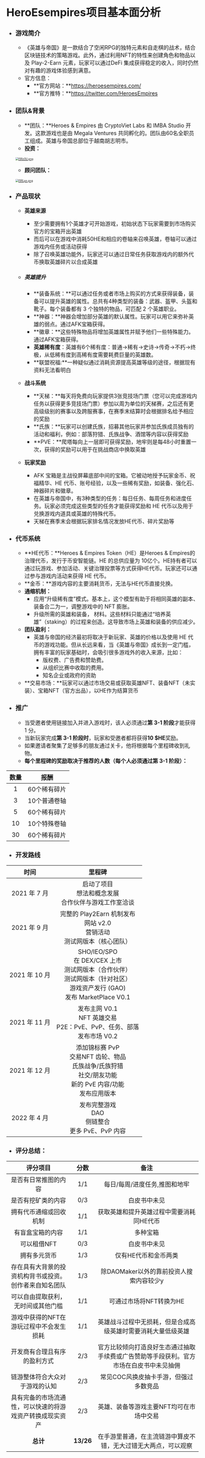 # HeroEsempires项目基本面分析

- ### 游戏简介

  - 《英雄与帝国》是一款结合了空闲RPG的独特元素和自走棋的战术，结合区块链技术的策略游戏。此外，通过利用NFT的特性来创建角色和物品以及 Play-2-Earn 元素，玩家可以通过DeFi 集成获得稳定的收入，同时仍然对有趣的游戏体验感到满意。
  - 官方信息：
    - **官方网站：**https://heroesempires.com/
    - **官方推特：**https://twitter.com/HeroesEmpires



- ### 团队&背景

  - **团队：**Heroes & Empires 由 CryptoViet Labs 和 IMBA Studio 开发。这款游戏也是由 Megala Ventures 共同孵化的。团队由60名全职员工组成。英雄与帝国总部位于越南胡志明市。
  - **投资：**
  
  [<img src="https://z3.ax1x.com/2021/11/17/I5Rz0U.png" alt="I5Rz0U.png" style="zoom:50%;" />](https://imgtu.com/i/I5Rz0U)
  
  - **顾问团队：**
  
  [<img src="https://z3.ax1x.com/2021/11/17/I5RLpn.png" alt="I5RLpn.png" style="zoom: 50%;" />](https://imgtu.com/i/I5RLpn)



- ### 产品现状

  - **英雄来源**

    - 至少需要拥有1个英雄才可开始游戏，初始状态下玩家需要到市场购买官方的宝箱开出英雄
    - 而后可以在游戏中消耗50HE和相应的卷轴来召唤英雄，卷轴可以通过游戏内任务或活动获得
    - 除了召唤英雄功能外，玩家还可以通过日常任务获取游戏内的额外代币换取英雄碎片以合成英雄

  - ##### 英雄提升

    - **装备系统：**可以通过任务或者市场上购买的方式来获得装备，装备可以提升英雄的属性。总共有4种类型的装备：武器、盔甲、头盔和靴子。每个装备都有 3 个独特的物品，可匹配 2 个英雄职业。
    - **神器：**神器会增加部分英雄的默认属性。玩家可以用它来弥补英雄的弱点。通过AFK宝箱获得。
    - **徽章：**这些特殊物品将增加英雄属性并赋予他们一些特殊能力。通过AFK宝箱获得。
    - **英雄稀有度**：英雄有6个稀有度：普通→稀有→史诗→传奇→不朽→终极，从低稀有度到高稀有度需要耗费巨量的英雄数。
    - **联盟祝福:**一种疑似通过消耗资源提高英雄等级的途径，根据现有资料无法看明白

  - **战斗系统**

    - **天梯：**每天将免费向玩家提供3张竞技场门票（您可以完成游戏内任务以获得更多竞技场门票）参加以周为单位的天梯赛，之后还有更高级级别的赛事以及跨服赛事，在赛季末结算时会根据排名给予相应的奖励
    - **氏族：**玩家可以创建氏族，招募其他玩家并参加氏族成员独有的活动和福利，例如：部落狩猎、氏族战争、酒馆等内容以获得奖励
    - **PVE：**爬塔每向上一层即可获得奖励，地牢则是每48小时重置一次，获得的奖励可以用于在挑战商店中换取英雄

  - **玩家奖励**

    - AFK 宝箱是主战役屏幕底部中间的宝箱。它被动地授予玩家金币、祝福精华、HE 代币、账号经验，以及一些稀有奖励，如装备、强化石、神器碎片和徽章。
    - 在英雄与帝国中，有3种类型的任务：每日任务、每周任务和进度任务。玩家必须完成这些类型的任务才能获得奖励和 HE 代币以及用于兑换游戏内道具或英雄的特殊代币。
    - 天梯在赛季末会根据玩家排名情况发放HE代币、碎片奖励等



- ### 代币系统

  - **HE代币：**Heroes & Empires Token（HE）是Heroes & Empires的治理代币，发行于币安智能链。HE 的总供应量为 10亿个。HE持有者可以通过玩游戏、参加活动、关键治理投票等方式获得HE代币。玩家还可以通过参与游戏内活动来获得 HE 代币。
  - **金币：**游戏内容的主要消耗货币，无法与HE代币直接兑换。
  - **通缩机制：**
    - 应用“升级稀有度”模式。基本上，这个模型有助于将相同英雄的副本、装备合二为一，调整游戏中的 NFT 膨胀。
    - 升级所需的英雄和装备， 材料。这些材料只能通过“培养英雄”（staking）的过程来创造。这导致市场上英雄和装备的供应减少。
  - **团队盈利：**
    - 英雄与帝国的经济最初将取决于新玩家、英雄的价格以及使用 HE 代币的游戏功能。但从长远来看，当《英雄与帝国》成长到一定门槛，拥有丰富的玩家基础时，会吸引很多游戏外的收入来源，比如：
      - 版权费、广告费和赞助费。
      - 从组织比赛中收取的费用。
      - 知名企业或政府的资助
  - **交易市场：**玩家可以通过市场交易或获取英雄NFT、装备NFT（未实装）、宝箱NFT（官方出品），以HE作为结算货币



- ### 推广

  - 当受邀者使用链接加入并进入游戏时，该人必须通过**第 3-1 阶段**才能获得 1 分。
  - 当新玩家完成**第 3-1 阶段时**，玩家和受邀者都将获得**10 $HE**奖励。
  - 如果邀请者聚集了足够多的朋友通过关卡，他将根据每个里程碑收到礼物。
  - **每个里程碑的奖励取决于推荐的人数（每个人必须通过第 3-1 阶段）：**

| **数量** |   **报酬**   |
| :------: | :----------: |
|    1     | 60个稀有碎片 |
|    3     | 10个普通卷轴 |
|    5     | 60个稀有碎片 |
|    10    | 10个特殊卷轴 |
|    30    | 60个稀有碎片 |



- ### 开发路线

|   **时间**    |                          **里程碑**                          |
| :-----------: | :----------------------------------------------------------: |
| 2021 年 7 月  | 启动了项目<br />想法和概念发展<br />合作伙伴与游戏工作室洽谈 |
| 2021 年 9 月  | 完整的 Play2Earn 机制发布<br />网站 v2.0<br />营销活动<br />测试网版本（核心团队） |
| 2021 年 10 月 | SHO/IEO/SPO<br />在 DEX/CEX 上市<br />测试网版本（合作伙伴）<br />测试网版本（针对社区）<br />游戏资产发行 (GAO)<br />发布 MarketPlace V0.1 |
| 2021 年 11 月 | 发布主网 V0.1<br /> NFT 英雄交易<br />P2E：PvE、PvP、任务、部落<br />发布市场 V0.2 |
| 2021 年 12 月 | 添加锦标赛 PvP<br />交易NFT 齿轮、物品<br />氏族战争/氏族狩猎<br />社交/朋友功能<br />新的 PvE 内容/功能<br />发布应用版本 |
| 2022 年 4 月  | 发布完整游戏<br />DAO<br />侧链整合<br />更多 PvE、PvP 内容  |



- ### 评分总结：

|                         评分项目                         |   分数    |                             备注                             |
| :------------------------------------------------------: | :-------: | :----------------------------------------------------------: |
|                   是否有日常推图的内容                   |    1/1    |                每日/每周/进度任务,推图和地牢                 |
|                    是否有挖矿类的内容                    |    0/3    |                         白皮书中未见                         |
|                  拥有代币通缩或回收机制                  |    1/1    |           获取英雄和提升英雄过程中需要消耗同HE代币           |
|                     有盲盒宝箱的内容                     |    1/1    |                           多种宝箱                           |
|                       可以租借NFT                        |    0/3    |                         白皮书中未见                         |
|                       拥有多元货币                       |    1/3    |                     仅有HE代币和金币两类                     |
|  存在具有大背景的投资机构背书或投资。创作者来自知名团队  |    1/3    |           除DAOMaker以外的靠前投资人搜索内容较少y            |
|            可以自由提取获利，无时间或其他门槛            |    1/1    |                   可通过市场将NFT转换为HE                    |
|         游戏中获得的NFT在游玩过程中不会发生损耗          |    1/1    | 英雄战斗过程中无损耗，但是合成高级英雄时需要消耗大量低级英雄 |
|               开发商有合理且有序的盈利方式               |    2/3    | 官方比较倾向打造良好生态通过抽取手续费或广告赞助等手段获利。官方市场在白皮书中未见抽佣 |
|              链游整体符合大众对于游戏的认知              |    2/3    |            常见COC风换皮抽卡手游，但强过多数竞品             |
| 具有完备的市场流通性，可以快速的将游戏资产转换成现实资产 |    2/3    |           英雄、装备等游戏主要NFT均可在市场中交易            |
|                         **总计**                         | **13/26** | 在手游里普通，在主流链游中算皮不错，无大过错无大两点，可以观察 |
